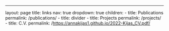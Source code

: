 ---
layout: page
title: links
nav: true
dropdown: true
children:
    - title: Publications
      permalink: /publications/
    - title: divider
    - title: Projects
      permalink: /projects/
    - title: C.V.
      permalink: /https://annakijas1.github.io/2022-Kijas_CV.pdf/
